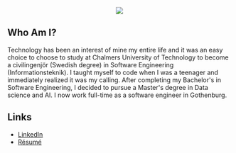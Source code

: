 <p align="center">
  <img src="https://capsule-render.vercel.app/api?type=waving&color=0:5500ff,100:006aff&height=256&section=header&text=David%20Hall&desc=Software%20Engineer%20with%20M.Sc.%20Data%20science%20and%20AI,%20B.Sc.%20Software%20Engineering&animation=fadeIn&fontAlignY=40&fontColor=ffffff"/>
</p>

## Who Am I?
Technology has been an interest of mine my entire life and it was an easy choice to choose to study at Chalmers University of Technology to become a civilingenjör (Swedish degree) in Software Engineering (Informationsteknik). I taught myself to code when I was a teenager and immediately realized it was my calling. After completing my Bachelor's in Software Engineering, I decided to pursue a Master's degree in Data science and AI. I now work full-time as a software engineer in Gothenburg.

## Links
* [LinkedIn](https://www.linkedin.com/in/david-hall-51014413b/)
* [Résumé](http://www.davidhall.se/)
